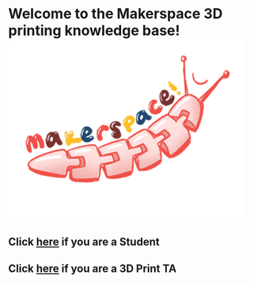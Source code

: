 # Welcome to the Makerspace 3D printing knowledge base! <img src="https://github.com/semisubzero/LayerSlayers/blob/master/Misc/MakerspaceSlug.png" width="480">


## Click [here](https://github.com/semisubzero/LayerSlayers/wiki/Student-Table-of-Contents) if you are a Student
## Click [here](https://github.com/semisubzero/LayerSlayers/wiki/TA-Table-of-Contents) if you are a 3D Print TA
